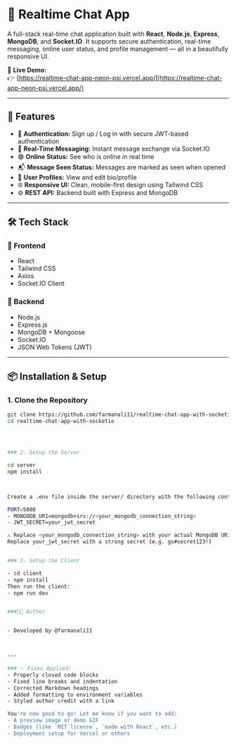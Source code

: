 # 💬 Realtime Chat App

A full-stack real-time chat application built with **React**, **Node.js**, **Express**, **MongoDB**, and **Socket.IO**. It supports secure authentication, real-time messaging, online user status, and profile management — all in a beautifully responsive UI.

🔗 **Live Demo:**  
👉 [https://realtime-chat-app-neon-psi.vercel.app/](https://realtime-chat-app-neon-psi.vercel.app/)

---

## 🚀 Features

- 🔐 **Authentication:** Sign up / Log in with secure JWT-based authentication
- 💬 **Real-Time Messaging:** Instant message exchange via Socket.IO
- 🟢 **Online Status:** See who is online in real time
- 📬 **Message Seen Status:** Messages are marked as seen when opened
- 📝 **User Profiles:** View and edit bio/profile
- 🌐 **Responsive UI:** Clean, mobile-first design using Tailwind CSS
- ⚙️ **REST API:** Backend built with Express and MongoDB

---

## 🛠️ Tech Stack

### 🔹 Frontend
- React
- Tailwind CSS
- Axios
- Socket.IO Client

### 🔸 Backend
- Node.js
- Express.js
- MongoDB + Mongoose
- Socket.IO
- JSON Web Tokens (JWT)

---

## 📦 Installation & Setup

### 1. Clone the Repository

```bash
git clone https://github.com/farmanali11/realtime-chat-app-with-socketio.git
cd realtime-chat-app-with-socketio




### 2. Setup the Server

cd server
npm install



Create a .env file inside the server/ directory with the following content:

PORT=5000
- MONGODB_URI=mongodb+srv://<your_mongodb_connection_string>
- JWT_SECRET=your_jwt_secret

⚠️ Replace <your_mongodb_connection_string> with your actual MongoDB URI
Replace your_jwt_secret with a strong secret (e.g. gs#secret123!)


### 3. Setup the Client

- cd client
- npm install
Then run the client:
- npm run dev


###🧑‍💻 Author


- Developed by @farmanali11



---

### ✅ Fixes Applied:
- Properly closed code blocks
- Fixed line breaks and indentation
- Corrected Markdown headings
- Added formatting to environment variables
- Styled author credit with a link

You're now good to go! Let me know if you want to add:
- A preview image or demo GIF
- Badges (like `MIT license`, `made with React`, etc.)
- Deployment setup for Vercel or others
